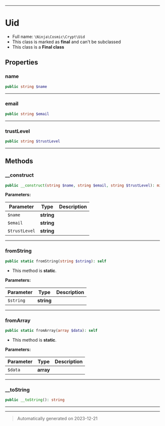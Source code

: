 ***

# Uid





* Full name: `\Ninja\Cosmic\Crypt\Uid`
* This class is marked as **final** and can't be subclassed
* This class is a **Final class**



## Properties


### name



```php
public string $name
```






***

### email



```php
public string $email
```






***

### trustLevel



```php
public string $trustLevel
```






***

## Methods


### __construct



```php
public __construct(string $name, string $email, string $trustLevel): mixed
```








**Parameters:**

| Parameter | Type | Description |
|-----------|------|-------------|
| `$name` | **string** |  |
| `$email` | **string** |  |
| `$trustLevel` | **string** |  |





***

### fromString



```php
public static fromString(string $string): self
```



* This method is **static**.




**Parameters:**

| Parameter | Type | Description |
|-----------|------|-------------|
| `$string` | **string** |  |





***

### fromArray



```php
public static fromArray(array $data): self
```



* This method is **static**.




**Parameters:**

| Parameter | Type | Description |
|-----------|------|-------------|
| `$data` | **array** |  |





***

### __toString



```php
public __toString(): string
```












***


***
> Automatically generated on 2023-12-21
